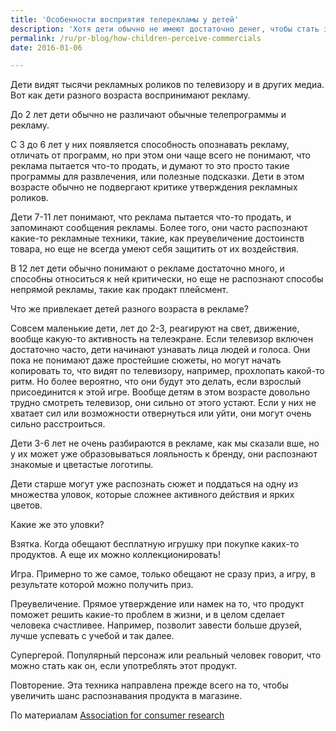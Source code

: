 ```yaml
---
title: 'Особенности восприятия телерекламы у детей'
description: 'Хотя дети обычно не имеют достаточно денег, чтобы стать значимыми потребителями, - о дети, тем не менее, сильно влияют на покупки, которые совершают их родители. Дети видят тысячи рекламных роликов по телевизору и в других медиа. Вот как дети разного возраста воспринимают рекламу.'
permalink: /ru/pr-blog/how-children-perceive-commercials
date: 2016-01-06

---
```


Дети видят тысячи рекламных роликов по телевизору и в других медиа. Вот как дети разного возраста воспринимают рекламу.

До 2 лет дети обычно не различают обычные телепрограммы и рекламу.

С 3 до 6 лет у них появляется способность опознавать рекламу, отличать от программ, но при этом они чаще  всего не понимают, что реклама пытается что-то продать, и думают то это просто такие программы для развлечения, или полезные подсказки. Дети в этом возрасте обычно не подвергают критике утверждения рекламных роликов.

Дети 7-11 лет понимают, что реклама пытается что-то продать, и запоминают сообщения рекламы. Более того, они часто распознают какие-то рекламные техники, такие, как преувеличение достоинств товара, но еще не всегда умеют себя защитить от их воздействия.

В 12 лет дети обычно понимают о рекламе достаточно много, и способны относиться к ней критически, но еще не распознают способы непрямой рекламы, такие как продакт плейсмент.

Что же привлекает детей разного возраста в рекламе?

Совсем маленькие дети, лет до 2-3, реагируют на свет, движение, вообще какую-то активность на телеэкране. Если телевизор включен достаточно часто, дети начинают узнавать лица людей и голоса. Они пока не понимают даже простейшие сюжеты, но могут начать копировать то, что видят по телевизору, например, прохлопать какой-то ритм. Но более вероятно, что они будут это делать, если взрослый присоединится к этой игре. Вообще детям в этом возрасте довольно трудно смотреть телевизор, они сильно от этого устают. Если у них не хватает сил или возможности отвернуться или уйти, они могут очень сильно расстроиться.

Дети 3-6 лет не очень разбираются в рекламе, как мы сказали вше, но у их может уже образовываться лояльность к бренду, они распознают знакомые и цветастые логотипы.

Дети старше могут уже распознать сюжет и поддаться на одну из множества уловок, которые сложнее активного действия и ярких цветов.

Какие же это уловки?

Взятка. Когда обещают бесплатную  игрушку при покупке каких-то продуктов. А еще их можно коллекционировать!

Игра. Примерно то же самое, только обещают не сразу приз, а игру, в результате которой можно получить приз.

Преувеличение. Прямое утверждение или намек на то, что продукт поможет решить какие-то проблем в жизни, и в целом сделает человека счастливее. Например, позволит завести больше друзей, лучше успевать с учебой и так далее.

Супергерой. Популярный персонаж или реальный человек говорит, что можно стать как он, если употреблять этот продукт.

Повторение. Эта техника направлена прежде всего на то, чтобы увеличить шанс распознавания продукта в магазине.

По материалам <a href="https://www.acrwebsite.org/search/view-conference-proceedings.aspx?Id=7725">Association for consumer research</a>

